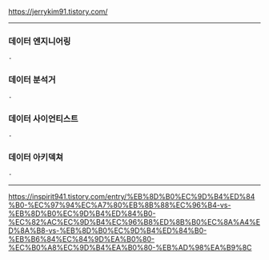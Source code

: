 https://jerrykim91.tistory.com/




---
### 데이터 엔지니어링 
    -   
### 데이터 분석거
    - 
### 데이터 사이언티스트
    -
### 데이터 아키덱쳐 
    - 
---

https://inspirit941.tistory.com/entry/%EB%8D%B0%EC%9D%B4%ED%84%B0-%EC%97%94%EC%A7%80%EB%8B%88%EC%96%B4-vs-%EB%8D%B0%EC%9D%B4%ED%84%B0-%EC%82%AC%EC%9D%B4%EC%96%B8%ED%8B%B0%EC%8A%A4%ED%8A%B8-vs-%EB%8D%B0%EC%9D%B4%ED%84%B0-%EB%B6%84%EC%84%9D%EA%B0%80-%EC%B0%A8%EC%9D%B4%EA%B0%80-%EB%AD%98%EA%B9%8C